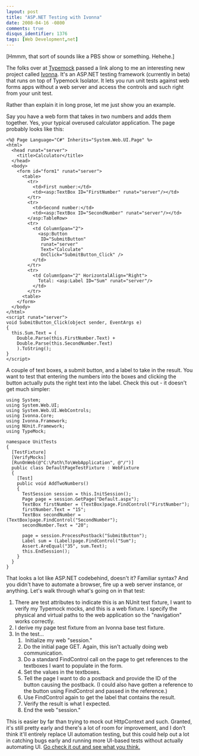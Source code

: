 ```yaml
---
layout: post
title: "ASP.NET Testing with Ivonna"
date: 2008-04-16 -0800
comments: true
disqus_identifier: 1376
tags: [Web Development,net]
---
```

[Hmmm, that sort of sounds like a PBS show or something. Hehehe.]

The folks over at [Typemock](http://www.typemock.com) passed a
link along to me an interesting new project called
[Ivonna](http://www.sm-art.biz/Ivonna.aspx). It's an ASP.NET testing
framework (currently in beta) that runs on top of Typemock Isolator.
It lets you run unit tests against web forms apps without a web server
and access the controls and such right from your unit test.

Rather than explain it in long prose, let me just show you an example.

Say you have a web form that takes in two numbers and adds them
together. Yes, your typical overused calculator application. The page
probably looks like this:

    <%@ Page Language="C#" Inherits="System.Web.UI.Page" %>
    <html>
      <head runat="server">
        <title>Calculator</title>
      </head>
      <body>
        <form id="form1" runat="server">
          <table>
            <tr>
              <td>First number:</td>
              <td><asp:TextBox ID="FirstNumber" runat="server"/></td>
            </tr>
            <tr>
              <td>Second number:</td>
              <td><asp:TextBox ID="SecondNumber" runat="server"/></td>
            </asp:TableRow>
            <tr>
              <td ColumnSpan="2">
                <asp:Button
                 ID="SubmitButton"
                 runat="server"
                 Text="Calculate"
                 OnClick="SubmitButton_Click" />
              </td>
            </tr>
            <tr>
              <td ColumnSpan="2" HorizontalAlign="Right">
                Total: <asp:Label ID="Sum" runat="server"/>
              </td>
            </tr>
          <table>
        </form>
      </body>
    </html>
    <script runat="server">
    void SubmitButton_Click(object sender, EventArgs e)
    {
      this.Sum.Text = (
        Double.Parse(this.FirstNumber.Text) +
        Double.Parse(this.SecondNumber.Text)
        ).ToString();
    }
    </script>

A couple of text boxes, a submit button, and a label to take in the
result. You want to test that entering the numbers into the boxes
and clicking the button actually puts the right text into the label.
Check this out - it doesn't get much simpler:

    using System;
    using System.Web.UI;
    using System.Web.UI.WebControls;
    using Ivonna.Core;
    using Ivonna.Framework;
    using NUnit.Framework;
    using TypeMock;

    namespace UnitTests
    {
      [TestFixture]
      [VerifyMocks]
      [RunOnWeb(@"C:\Path\To\WebApplication", @"/")]
      public class DefaultPageTestFixture : WebFixture
      {
        [Test]
        public void AddTwoNumbers()
        {
          TestSession session = this.InitSession();
          Page page = session.GetPage("Default.aspx");
          TextBox firstNumber = (TextBox)page.FindControl("FirstNumber");
          firstNumber.Text = "15";
          TextBox secondNumber = (TextBox)page.FindControl("SecondNumber");
          secondNumber.Text = "20";

          page = session.ProcessPostback("SubmitButton");
          Label sum = (Label)page.FindControl("Sum");
          Assert.AreEqual("35", sum.Text);
          this.EndSession();
        }
      }
    }

That looks a lot like ASP.NET codebehind, doesn't it? Familiar syntax?
And you didn't have to automate a browser, fire up a web server
instance, or anything. Let's walk through what's going on in that test:

1.  There are test attributes to indicate this is an NUnit test fixture,
    I want to verify my Typemock mocks, and this is a web fixture. I
    specify the physical and virtual paths to the web application so the
    "navigation" works correctly.
2.  I derive my page test fixture from an Ivonna base test fixture.
3.  In the test...
    1.   Initialize my web "session."
    2.  Do the initial page GET. Again, this isn't actually doing web
        communication.
    3.  Do a standard FindControl call on the page to get references to
        the textboxes I want to populate in the form.
    4.  Set the values in the textboxes.
    5.  Tell the page I want to do a postback and provide the ID of the
        button causing the postback. (I could also have gotten a
        reference to the button using FindControl and passed in the
        reference.)
    6.  Use FindControl again to get the label that contains the result.
    7.  Verify the result is what I expected.
    8.  End the web "session."

This is easier by far than trying to mock out HttpContext and such.
Granted, it's still pretty early and there's a lot of room for
improvement, and I don't think it'll entirely replace UI automation
testing, but this could help out a lot in catching bugs early and
running more UI-based tests without actually automating UI. [Go check it
out and see what you think.](http://www.sm-art.biz/Ivonna.aspx)

